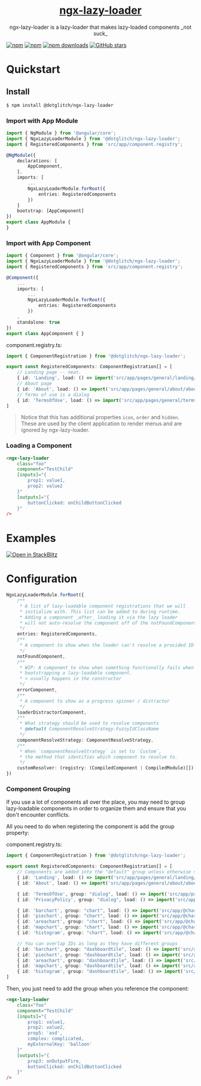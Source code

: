<a href="https://dotglitch.dev">
  <h1 align="center">ngx-lazy-loader</h1>
</a>

<p align="center">
  ngx-lazy-loader is a lazy-loader that makes lazy-loaded components _not suck_
</p>

[![npm](https://img.shields.io/npm/v/@dotglitch/ngx-lazy-loader.svg)](https://www.npmjs.com/package/@dotglitch/ngx-lazy-loader)
[![npm](https://img.shields.io/npm/dm/@dotglitch/ngx-lazy-loader.svg)](https://www.npmjs.com/package/@dotglitch/ngx-lazy-loader)
[![npm downloads](https://img.shields.io/npm/dt/@dotglitch/ngx-lazy-loader.svg)](https://npmjs.org/@dotglitch/ngx-lazy-loader)
[![GitHub stars](https://img.shields.io/github/stars/knackstedt/ngx-lazy-loader.svg?label=GitHub%20Stars&style=flat)](https://github.com/knackstedt/ngx-lazy-loader)




Quickstart 
=====

## Install

```bash
$ npm install @dotglitch/ngx-lazy-loader
```


### Import with App Module

```typescript
import { NgModule } from '@angular/core';
import { NgxLazyLoaderModule } from '@dotglitch/ngx-lazy-loader';
import { RegisteredComponents } from 'src/app/component.registry';

@NgModule({
    declarations: [
        AppComponent,
    ],
    imports: [
        ...
        NgxLazyLoaderModule.forRoot({
            entries: RegisteredComponents
        })
    ]
    bootstrap: [AppComponent]
})
export class AppModule {
}
```

### Import with App Component

```typescript
import { Component } from '@angular/core';
import { NgxLazyLoaderModule } from '@dotglitch/ngx-lazy-loader';
import { RegisteredComponents } from 'src/app/component.registry';

@Component({
    ...
    imports: [
        ...
        NgxLazyLoaderModule.forRoot({
            entries: RegisteredComponents
        })
    ,
    standalone: true
})
export class AppComponent { }
```

component.registry.ts: 
```ts
import { ComponentRegistration } from '@dotglitch/ngx-lazy-loader';

export const RegisteredComponents: ComponentRegistration[] = [
    // Landing page -- neat.
    { id: 'Landing', load: () => import('src/app/pages/general/landing/landing.component'), icon: "home", order: 0 },
    // About page
    { id: 'About', load: () => import('src/app/pages/general/about/about.component'), icon: "info", order: 10000 },
    // Terms of use is a dialog
    { id: 'TermsOfUse', load: () => import('src/app/pages/general/termsofuse/termsofuse.component'), hidden: true },
]
```
> Notice that this has additional properties `icon`, `order` and `hidden`. These are used 
> by the client application to render menus and are ignored by ngx-lazy-loader.


### Loading a Component
```html
<ngx-lazy-loader
    class="foo"
    component="TestChild"
    [inputs]="{
        prop1: value1,
        prop2: value2
    }"
    [outputs]="{
        buttonClicked: onChildButtonClicked
    }"
/>
```


Examples
=====

[![Open in StackBlitz](https://developer.stackblitz.com/img/open_in_stackblitz.svg)](https://stackblitz.com/github/avajs/ava/tree/main/examples/typescript-basic?file=source%2Ftest.ts&terminal=test&view=editor)


Configuration
=====

```ts
NgxLazyLoaderModule.forRoot({
    /**
     * A list of lazy-loadable component registrations that we will
     * initialize with. This list can be added to during runtime.
     * Adding a component _after_ loading it via the lazy loader 
     * will not auto-resolve the component off of the notFoundComponent
     */
    entries: RegisteredComponents,
    /**
     * A component to show when the loader can't resolve a provided ID
     */
    notFoundComponent,
    /**
     * WIP: A component to show when something functionally fails when
     * bootstrapping a lazy-loadable component. 
     * > usually happens in the constructor 
     */
    errorComponent,
    /**
     * A component to show as a progress spinner / distractor
     */
    loaderDistractorComponent,
    /**
     * What strategy should be used to resolve components
     * @default ComponentResolveStrategy.FuzzyIdClassName
     */
    componentResolveStrategy: ComponentResolveStrategy,
    /**
     * When `componentResolveStrategy` is set to `Custom`,
     * the method that identifies which component to resolve to.
     */
    customResolver: (registry: (CompiledComponent | CompiledModule)[]) => Object
})
```

### Component Grouping
If you use a lot of components all over the place, you may need to group lazy-loadable 
components in order to organize them and ensure that you don't encounter conflicts.

All you need to do when registering the component is add the group property:

component.registry.ts: 
```ts
import { ComponentRegistration } from '@dotglitch/ngx-lazy-loader';

export const RegisteredComponents: ComponentRegistration[] = [
    // Components are added into the "default" group unless otherwise specified.
    { id: 'Landing', load: () => import('src/app/pages/general/landing/landing.component')},
    { id: 'About', load: () => import('src/app/pages/general/about/about.component')},

    { id: 'TermsOfUse', group: "dialog", load: () => import('src/app/pages/general/termsofuse/termsofuse.component') },
    { id: 'PrivacyPolicy', group: "dialog", load: () => import('src/app/pages/general/privacypolicy/privacypolicy.component') },

    { id: 'barchart', group: "chart", load: () => import('src/app/@charts/barchart/barchart.component')},
    { id: 'piechart', group: "chart", load: () => import('src/app/@charts/piechart/piechart.component')},
    { id: 'areachart', group: "chart", load: () => import('src/app/@charts/areachart/areachart.component')},
    { id: 'mapchart', group: "chart", load: () => import('src/app/@charts/mapchart/mapchart.component')},
    { id: 'histogram', group: "chart", load: () => import('src/app/@charts/histogram/histogram.component')},

    // You can overlap IDs as long as they have different groups
    { id: 'barchart', group: "dashboardtile", load: () => import('src/app/pages/dashboard/@tiles/barchart/barchart.component')},
    { id: 'piechart', group: "dashboardtile", load: () => import('src/app/pages/dashboard/@tiles/piechart/piechart.component')},
    { id: 'areachart', group: "dashboardtile", load: () => import('src/app/pages/dashboard/@tiles/areachart/areachart.component')},
    { id: 'mapchart', group: "dashboardtile", load: () => import('src/app/pages/dashboard/@tiles/mapchart/mapchart.component')},
    { id: 'histogram', group: "dashboardtile", load: () => import('src/app/pages/dashboard/@tiles/histogram/histogram.component')},
]
```

Then, you just need to add the group when you reference the component: 

```html
<ngx-lazy-loader
    class="foo"
    component="TestChild"
    [inputs]="{
        prop1: value1,
        prop2: value2,
        prop5: 'asd',
        complex: complicated,
        myExternalKey: 'balloon'
    }"
    [outputs]="{
        prop3: onOutputFire,
        buttonClicked: onChildButtonClicked
    }"
/>

```

